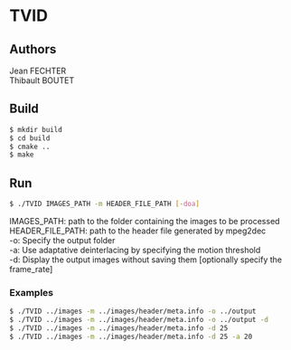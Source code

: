 # TVID

## Authors

Jean FECHTER \
Thibault BOUTET

## Build

```bash
$ mkdir build
$ cd build
$ cmake ..
$ make
```

## Run

```bash
$ ./TVID IMAGES_PATH -m HEADER_FILE_PATH [-doa]
```
IMAGES_PATH: path to the folder containing the images to be processed \
HEADER_FILE_PATH: path to the header file generated by mpeg2dec \
-o: Specify the output folder \
-a: Use adaptative deinterlacing by specifying the motion threshold \
-d: Display the output images without saving them [optionally specify the frame_rate]

### Examples

```bash
$ ./TVID ../images -m ../images/header/meta.info -o ../output
$ ./TVID ../images -m ../images/header/meta.info -o ../output -d
$ ./TVID ../images -m ../images/header/meta.info -d 25
$ ./TVID ../images -m ../images/header/meta.info -d 25 -a 20
```
